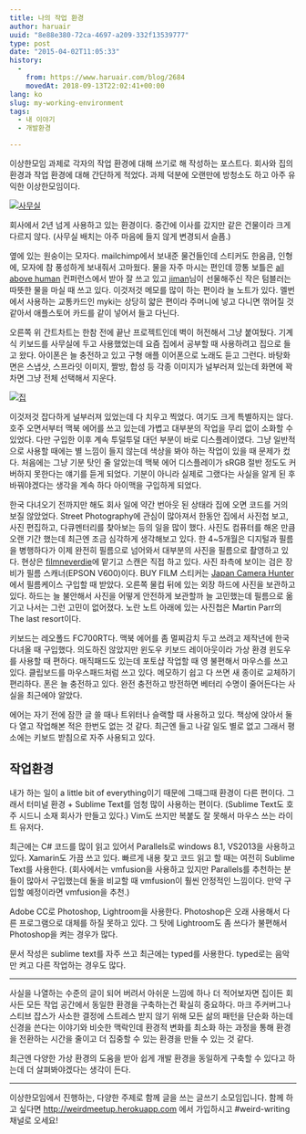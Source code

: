 ```yaml
---
title: 나의 작업 환경
author: haruair
uuid: "8e88e380-72ca-4697-a209-332f13539777"
type: post
date: "2015-04-02T11:05:33"
history:
  - 
    from: https://www.haruair.com/blog/2684
    movedAt: 2018-09-13T22:02:41+00:00
lang: ko
slug: my-working-environment
tags:
  - 내 이야기
  - 개발환경

---
```

이상한모임 과제로 각자의 작업 환경에 대해 쓰기로 해 작성하는 포스트다. 회사와 집의 환경과 작업 환경에 대해 간단하게 적었다. 과제 덕분에 오랜만에 방청소도 하고 아주 유익한 이상한모임이다.

[<img src="https://live.staticflickr.com/7591/16800790307_4d2d8be4af_b.jpg?w=660&#038;ssl=1" alt="사무실" class="aligncenter" data-recalc-dims="1" />][1]
  
회사에서 2년 넘게 사용하고 있는 환경이다. 중간에 이사를 갔지만 같은 건물이라 크게 다르지 않다. (사무실 배치는 아주 마음에 들지 않게 변경되서 슬픔.)

옆에 있는 원숭이는 모자다. mailchimp에서 보내준 물건들인데 스티커도 한움큼, 인형에, 모자에 참 풍성하게 보내줘서 고마웠다. 물을 자주 마시는 편인데 깡통 보틀은 [all above human][2] 컨퍼런스에서 받아 잘 쓰고 있고 [jiman][3]님이 선물해주신 작은 텀블러는 따뜻한 물을 마실 때 쓰고 있다. 이것저것 메모를 많이 하는 편이라 늘 노트가 있다. 멜번에서 사용하는 교통카드인 myki는 상당히 얇은 편이라 주머니에 넣고 다니면 꺾어질 것 같아서 애플스토어 카드를 같이 넣어서 들고 다닌다.

오른쪽 위 간트차트는 한참 전에 끝난 프로젝트인데 벽이 허전해서 그냥 붙여뒀다. 기계식 키보드를 사무실에 두고 사용했었는데 요즘 집에서 공부할 때 사용하려고 집으로 들고 왔다. 아이폰은 늘 충전하고 있고 구형 애플 이어폰으로 노래도 듣고 그런다. 바탕화면은 스냅샷, 스프라잇 이미지, 짤방, 합성 등 각종 이미지가 널부러져 있는데 화면에 꽉 차면 그냥 전체 선택해서 지운다.

[<img src="https://live.staticflickr.com/7630/17008203135_a73f9f6f20_b.jpg?w=660&#038;ssl=1" alt="집" class="aligncenter" data-recalc-dims="1" />][4]

이것저것 잡다하게 널부러져 있었는데 다 치우고 찍었다. 여기도 크게 특별하지는 않다. 호주 오면서부터 맥북 에어를 쓰고 있는데 가볍고 대부분의 작업을 무리 없이 소화할 수 있었다. 다만 구입한 이후 계속 투덜투덜 대던 부분이 바로 디스플레이였다. 그냥 일반적으로 사용할 때에는 별 느낌이 들지 않는데 색상을 봐야 하는 작업이 있을 때 문제가 컸다. 처음에는 그냥 기분 탓인 줄 알았는데 맥북 에어 디스플레이가 sRGB 절반 정도도 커버하지 못한다는 얘기를 듣게 되었다. 기분이 아니라 실제로 그랬다는 사실을 알게 된 후 바꿔야겠다는 생각을 계속 하다 아이맥을 구입하게 되었다.

한국 다녀오기 전까지만 해도 회사 일에 약간 번아웃 된 상태라 집에 오면 코드를 거의 보질 않았었다. Street Photography에 관심이 많아져서 한동안 집에서 사진첩 보고, 사진 편집하고, 다큐멘터리를 찾아보는 등의 일을 많이 했다. 사진도 컴퓨터를 해온 만큼 오랜 기간 했는데 최근엔 조금 심각하게 생각해보고 있다. 한 4~5개월은 디지털과 필름을 병행하다가 이제 완전히 필름으로 넘어와서 대부분의 사진을 필름으로 촬영하고 있다. 현상은 [filmneverdie][5]에 맡기고 스캔은 직접 하고 있다. 사진 좌측에 보이는 검은 장비가 필름 스캐너(EPSON V600)이다. BUY FILM 스티커는 [Japan Camera Hunter][6]에서 필름케이스 구입할 때 받았다. 오른쪽 물컵 뒤에 있는 외장 하드에 사진을 보관하고 있다. 하드는 늘 불안해서 사진을 어떻게 안전하게 보관할까 늘 고민했는데 필름으로 옮기고 나서는 그런 고민이 없어졌다. 노란 노트 아래에 있는 사진첩은 Martin Parr의 The last resort이다.

키보드는 레오폴드 FC700RT다. 맥북 에어를 좀 멀찌감치 두고 쓰려고 제작년에 한국 다녀올 때 구입했다. 의도하진 않았지만 윈도우 키보드 레이아웃이라 가상 환경 윈도우를 사용할 때 편하다. 매직패드도 있는데 포토샵 작업할 때 영 불편해서 마우스를 쓰고 있다. 클립보드를 마우스패드처럼 쓰고 있다. 메모하기 쉽고 다 쓰면 새 종이로 교체하기 편리하다. 폰은 늘 충전하고 있다. 완전 충전하고 방전하면 베터리 수명이 줄어든다는 사실을 최근에야 알았다.

에어는 자기 전에 잠깐 글 쓸 때나 트위터나 슬랙할 때 사용하고 있다. 책상에 앉아서 둘 다 열고 작업해본 적은 한번도 없는 것 같다. 최근엔 들고 나갈 일도 별로 없고 그래서 평소에는 키보드 받침으로 자주 사용되고 있다.

## 작업환경

내가 하는 일이 a little bit of everything이기 때문에 그때그때 환경이 다른 편이다. 그래서 터미널 환경 + Sublime Text를 엄청 많이 사용하는 편이다. (Sublime Text도 호주 시드니 소재 회사가 만들고 있다.) Vim도 쓰지만 복붙도 잘 못해서 마우스 쓰는 라이트 유저다.

최근에는 C# 코드를 많이 읽고 있어서 Parallels로 windows 8.1, VS2013을 사용하고 있다. Xamarin도 가끔 쓰고 있다. 빠르게 내용 찾고 코드 읽고 할 때는 여전히 Sublime Text를 사용한다. (회사에서는 vmfusion을 사용하고 있지만 Parallels를 추천하는 분들이 많아서 구입했는데 둘을 비교할 때 vmfusion이 훨씬 안정적인 느낌이다. 만약 구입할 예정이라면 vmfusion을 추천.)

Adobe CC로 Photoshop, Lightroom을 사용한다. Photoshop은 오래 사용해서 다른 프로그램으로 대체를 하질 못하고 있다. 그 탓에 Lightroom도 좀 쓰다가 불편해서 Photoshop을 켜는 경우가 많다.

문서 작성은 sublime text를 자주 쓰고 최근에는 typed를 사용한다. typed로는 음악만 켜고 다른 작업하는 경우도 많다.

* * *

사실을 나열하는 수준의 글이 되어 버려서 아쉬운 느낌에 하나 더 적어보자면 집이든 회사든 모든 작업 공간에서 동일한 환경을 구축하는건 확실히 중요하다. 마크 주커버그나 스티브 잡스가 사소한 결정에 스트레스 받지 않기 위해 모든 삶의 패턴을 단순화 하는데 신경을 쓴다는 이야기와 비슷한 맥락인데 환경적 변화를 최소화 하는 과정을 통해 환경을 전환하는 시간을 줄이고 더 집중할 수 있는 환경을 만들 수 있는 것 같다.

최근엔 다양한 가상 환경의 도움을 받아 쉽게 개발 환경을 동일하게 구축할 수 있다고 하는데 더 살펴봐야겠다는 생각이 든다.

* * *

이상한모임에서 진행하는, 다양한 주제로 함께 글을 쓰는 글쓰기 소모임입니다. 함께 하고 싶다면 <http://weirdmeetup.herokuapp.com> 에서 가입하시고 #weird-writing 채널로 오세요!

 [1]: http://www.flickr.com/photos/90112078@N08/16800790307 "사무실"
 [2]: http://aboveallhuman.co/
 [3]: https://twitter.com/jimkimau
 [4]: http://www.flickr.com/photos/90112078@N08/17008203135 "집"
 [5]: http://filmneverdie.com
 [6]: http://www.japancamerahunter.com